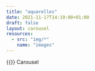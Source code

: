 ```yaml
---
title: "aquarelles"
date: 2021-11-17T14:19:00+01:00
draft: false
layout: carousel
resources:
  - src: "img/*"
    name: "images"
---
```

{{<brand>}} Carousel